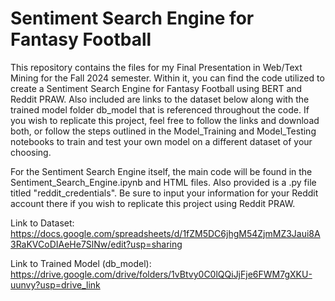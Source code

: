 # Sentiment Search Engine for Fantasy Football

This repository contains the files for my Final Presentation in Web/Text Mining for the Fall 2024 semester. Within it, you can find the code utilized to create a Sentiment Search Engine for Fantasy Football using BERT and Reddit PRAW. Also included are links to the dataset below along with the trained model folder db_model that is referenced throughout the code. If you wish to replicate this project, feel free to follow the links and download both, or follow the steps outlined in the Model_Training and Model_Testing notebooks to train and test your own model on a different dataset of your choosing.

For the Sentiment Search Engine itself, the main code will be found in the Sentiment_Search_Engine.ipynb and HTML files. Also provided is a .py file titled "reddit_credentials". Be sure to input your information for your Reddit account there if you wish to replicate this project using Reddit PRAW.

Link to Dataset: https://docs.google.com/spreadsheets/d/1fZM5DC6jhgM54ZjmMZ3Jaui8A3RaKVCoDIAeHe7SlNw/edit?usp=sharing 

Link to Trained Model (db_model): https://drive.google.com/drive/folders/1vBtvy0C0lQQiJjFje6FWM7gXKU-uunvy?usp=drive_link 
